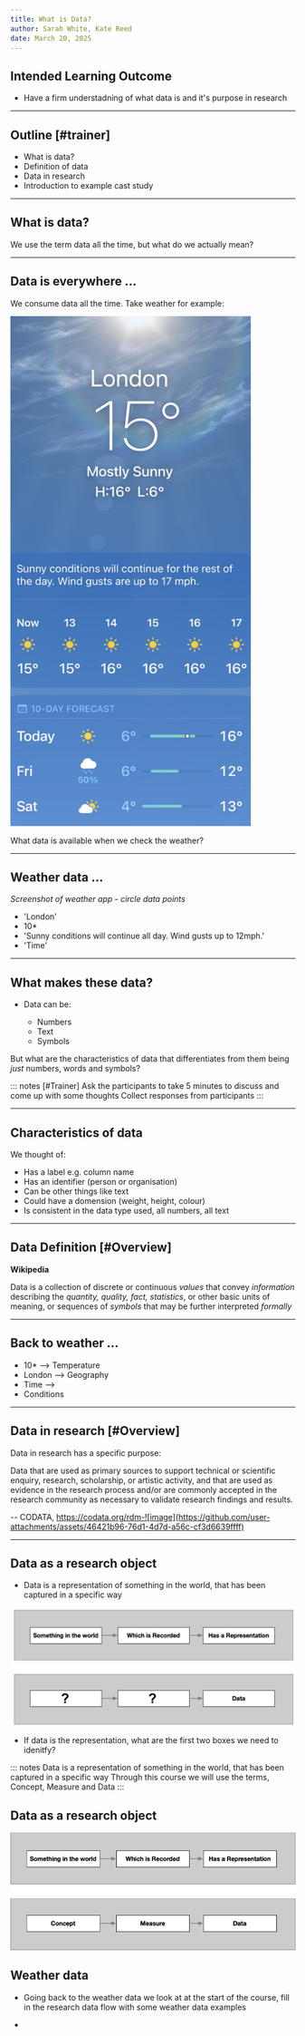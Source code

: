 ```yaml
---
title: What is Data?
author: Sarah White, Kate Reed
date: March 20, 2025
---
```


## Intended Learning Outcome
- Have a firm understadning of what data is and it's purpose in research

---

## Outline [#trainer]
- What is data?
- Definition of data
- Data in research
- Introduction to example cast study

---

## What is data?
We use the term data all the time, but what do we actually mean?

---
## Data is everywhere ...

We consume data all the time. Take weather for example:

<img src="img/Ldn-apple-weather.jpeg" alt="Alt Text" width="425" height="900">

What data is available when we check the weather?

---

## Weather data ...

*Screenshot of weather app - circle data points*

- 'London'
- 10*
- 'Sunny conditions will continue all day. Wind gusts up to 12mph.'
- 'Time'

---

## What makes these data?

- Data can be:
  
  - Numbers
  - Text
  - Symbols

But what are the characteristics of data that differentiates from them being *just* numbers, words and symbols?

::: notes [#Trainer]
Ask the participants to take 5 minutes to discuss and come up with some thoughts
Collect responses from participants
:::

---
## Characteristics of data

We thought of:

- Has a label e.g. column name
- Has an identifier (person or organisation)
- Can be other things like text
- Could have a domension (weight, height, colour)
- Is consistent in the data type used, all numbers, all text

---

## Data Definition [#Overview]

**Wikipedia**

Data is a collection of discrete or continuous *values* that convey *information* describing the *quantity, quality, fact, statistics*, or other basic units of meaning, or sequences of *symbols* that may be further interpreted *formally*

---

## Back to weather ...

- 10* --> Temperature
- London --> Geography
- Time -->
- Conditions

---

## Data in research [#Overview]

Data in research has a specific purpose:

  Data that are used as primary sources to support technical or scientific enquiry, research, scholarship, or  artistic activity, and that are used as evidence in the research process and/or are commonly accepted in the research community as necessary to validate research findings and results. 

-- CODATA, https://codata.org/rdm-![image](https://github.com/user-attachments/assets/46421b96-76d1-4d7d-a56c-cf3d6639ffff)

---

## Data as a research object

- Data is a representation of something in the world, that has been captured in a specific way

![](img/concept-measurement-data2.0.png "Alt text here")

- If data is the representation, what are the first two boxes we need to idenitfy?

::: notes
Data is a representation of something in the world, that has been captured in a specific way
Through this course we will use the terms, Concept, Measure and Data
:::

## Data as a research object

![](img/concept-measurement-data.png "Alt text here")

## Weather data 

- Going back to the weather data we look at at the start of the course, fill in the research data flow with some weather data examples

- 
